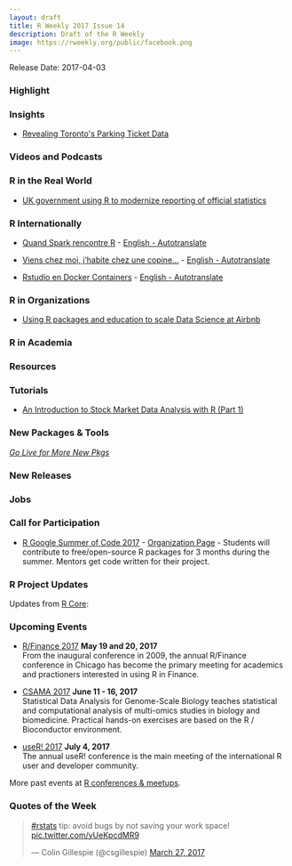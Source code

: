 ```yaml
---
layout: draft
title: R Weekly 2017 Issue 14
description: Draft of the R Weekly
image: https://rweekly.org/public/facebook.png
---
```


Release Date: 2017-04-03

### Highlight



### Insights

+ [Revealing Toronto's Parking Ticket Data](https://susanli2016.github.io/Toronto-Parking-Ticket/)

### Videos and Podcasts



### R in the Real World

+ [UK government using R to modernize reporting of official statistics](http://blog.revolutionanalytics.com/2017/03/uk-statistics.html)

### R Internationally

+ [Quand Spark rencontre R](http://www.thinkr.fr/spark-rencontre-r/) - [English - Autotranslate](http://translate.google.com/translate?hl=&sl=fr&tl=en&u=http://www.thinkr.fr/spark-rencontre-r/)

+ [Viens chez moi, j’habite chez une copine…](http://coulmont.com/blog/2017/03/19/chez-moi-chez-elle/) - [English - Autotranslate](http://translate.google.com/translate?hl=&sl=fr&tl=en&u=http://coulmont.com/blog/2017/03/19/chez-moi-chez-elle/)

+ [Rstudio en Docker Containers](https://medium.com/kschool-data-scientists/rstudio-en-docker-containers-dabf8c11fde5) - [English - Autotranslate](http://translate.google.com/translate?hl=&sl=es&tl=en&u=https://medium.com/kschool-data-scientists/rstudio-en-docker-containers-dabf8c11fde5)

### R in Organizations
+ [Using R packages and education to scale Data Science at Airbnb](https://medium.com/airbnb-engineering/using-r-packages-and-education-to-scale-data-science-at-airbnb-906faa58e12d)



### R in Academia



### Resources




### Tutorials

* [An Introduction to Stock Market Data Analysis with R (Part 1)](https://ntguardian.wordpress.com/2017/03/27/introduction-stock-market-data-r-1/)

### New Packages & Tools 

<p class="added-hostname"><a href="https://rweekly.org/live" target="_blank" class="externalLink"><i>Go Live for More New Pkgs</i></a></p>



### New Releases



### Jobs




### Call for Participation

+ [R Google Summer of Code 2017](https://github.com/rstats-gsoc/gsoc2017/wiki/table%20of%20proposed%20coding%20projects) - [Organization Page](https://summerofcode.withgoogle.com/organizations/4947241283354624/) - Students will contribute to free/open-source R packages for 3 months during the summer. Mentors get code written for their project.


### R Project Updates

Updates from [R Core](http://developer.r-project.org/blosxom.cgi/R-devel/NEWS):



### Upcoming Events

+ [R/Finance 2017](http://www.rinfinance.com/) **May 19 and 20, 2017**  <br />
From the inaugural conference in 2009, the annual R/Finance conference in Chicago has become the primary meeting for academics and practioners interested in using R in Finance. 

+ [CSAMA 2017](http://www.huber.embl.de/csama2017/) **June 11 - 16, 2017** <br />
Statistical Data Analysis for Genome-Scale Biology teaches statistical and computational analysis of multi-omics studies in biology and biomedicine. Practical hands-on exercises are based on the R / Bioconductor environment.

+ [useR! 2017](http://user2017.brussels/) **July 4, 2017** <br />
The annual useR! conference is the main meeting of the international R user and developer community.

More past events at [R conferences & meetups](https://conf.rweekly.org).

### Quotes of the Week

<blockquote class="twitter-tweet" data-lang="en"><p lang="en" dir="ltr"><a href="https://twitter.com/hashtag/rstats?src=hash">#rstats</a> tip: avoid bugs by not saving your work space! <a href="https://t.co/yUeKpcdMR9">pic.twitter.com/yUeKpcdMR9</a></p>&mdash; Colin Gillespie (@csgillespie) <a href="https://twitter.com/csgillespie/status/846343324877361156">March 27, 2017</a></blockquote>
<script async src="//platform.twitter.com/widgets.js" charset="utf-8"></script>
